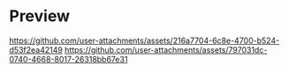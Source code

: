 
# Preview
https://github.com/user-attachments/assets/216a7704-6c8e-4700-b524-d53f2ea42149
https://github.com/user-attachments/assets/797031dc-0740-4668-8017-26318bb67e31

